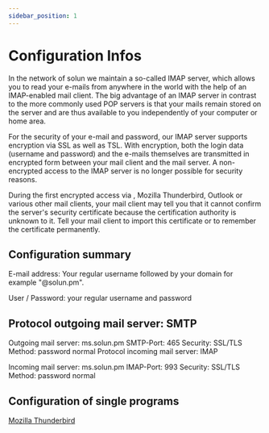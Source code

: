 ```yaml
---
sidebar_position: 1
---
```


# Configuration Infos

In the network of solun we maintain a so-called IMAP server, which allows you to read your e-mails from anywhere in the world with the help of an IMAP-enabled mail client. The big advantage of an IMAP server in contrast to the more commonly used POP servers is that your mails remain stored on the server and are thus available to you independently of your computer or home area.


For the security of your e-mail and password, our IMAP server supports encryption via SSL as well as TSL. With encryption, both the login data (username and password) and the e-mails themselves are transmitted in encrypted form between your mail client and the mail server. A non-encrypted access to the IMAP server is no longer possible for security reasons.

During the first encrypted access via , Mozilla Thunderbird, Outlook or various other mail clients, your mail client may tell you that it cannot confirm the server's security certificate because the certification authority is unknown to it. Tell your mail client to import this certificate or to remember the certificate permanently.


## Configuration summary

E-mail address: Your regular username followed by your domain for example "@solun.pm".

User / Password: your regular username and password

## Protocol outgoing mail server: SMTP

Outgoing mail server: ms.solun.pm
SMTP-Port: 465
Security: SSL/TLS
Method: password normal
Protocol incoming mail server: IMAP

Incoming mail server: ms.solun.pm
IMAP-Port: 993
Security: SSL/TLS
Method: password normal

## Configuration of single programs

[Mozilla Thunderbird](/docs/tutorials/clients/thunderbird)
